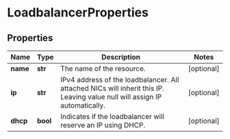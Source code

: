 # LoadbalancerProperties

## Properties
| Name | Type | Description | Notes |
| ------------ | ------------- | ------------- | ------------- |
| **name** | **str** | The name of the  resource. | [optional]  |
| **ip** | **str** | IPv4 address of the loadbalancer. All attached NICs will inherit this IP. Leaving value null will assign IP automatically. | [optional]  |
| **dhcp** | **bool** | Indicates if the loadbalancer will reserve an IP using DHCP. | [optional]  |


